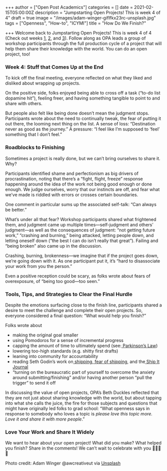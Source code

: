 +++
author = ["Open Post Academics"]
categories = []
date = 2021-02-15T05:00:00Z
description = "Jumpstarting Open Projects! This is week 4 of 4"
draft = true
image = "/images/adam-winger-giflfkx23rc-unsplash.jpg"
tags = ["Openness", "How-to", "ICYMI"]
title = "How Do We Finish?"

+++
Welcome back to Jumpstarting Open Projects! This is week 4 of 4 (Check out weeks [1](/blog/what-is-an-open-project), [2](/blog/what-support-do-you-need), and [3](/blog/how-do-we-take-action/)). Follow along as OPA leads a group of workshop participants through the full production cycle of a project that will help them share their knowledge with the world. You can do an open project, too!

### **Week 4: Stuff that Comes Up at the End**

To kick off the final meeting, everyone reflected on what they liked and disliked about wrapping up projects.

On the positive side, folks enjoyed being able to cross off a task (“to-do list dopamine hit”), feeling freer, and having something tangible to point to and share with others.

But people also felt like being done doesn’t mean the judgment stops. Participants wrote about the need to continually tweak, the fear of putting it out there, the looming next thing on the list. A sense of loss: “Destination never as good as the journey.” A pressure: “I feel like I’m supposed to ‘feel’ something that I don’t feel.”

### **Roadblocks to Finishing**

Sometimes a project is really done, but we can’t bring ourselves to share it. Why?

Participants identified shame and perfectionism as big drivers of procrastination, noting that there’s a “fight, flight, freeze” response happening around the idea of the work not being good enough or done enough. We judge ourselves, worry that our instincts are off, and fear what we’ve made is riddled with errors or crosses certain boundaries.

One comment in particular sums up the associated self-talk: “Can always be better.”

What’s under all that fear? Workshop participants shared what frightened them, and judgment came up multiple times—self-judgment and others’ judgment—as well as the consequences of judgment: “not getting future work,” “crashing and burning,” being attacked, letting people down, and letting oneself down (“the best I can do isn’t really that great”). Failing and “being broken” also came up in the discussion.

Crashing, burning, brokenness—we imagine that if the project goes down, we’re going down with it. As one participant put it, it’s “hard to disassociate your work from you the person.”

Even a positive reception could be scary, as folks wrote about fears of overexposure, of “being too good—too seen.”

### **Tools, Tips, and Strategies to Clear the Final Hurdle**

Despite the emotions surfacing close to the finish line, participants shared a desire to meet the challenge and complete their open projects. So, everyone considered a final question: “What would help you finish?”

Folks wrote about

* making the original goal smaller
* using Pomodoros for a sense of incremental progress
* capping the amount of time to ultimately spend (see:[ Parkinson’s Law](https://lawsofux.com/parkinsons-law/))
* lowering too-high standards (e.g. shitty first drafts)
* leaning into community for accountability
* reading Seth Godin’s work on[ shipping](https://99u.adobe.com/articles/6249/seth-godin-the-truth-about-shipping),[ fear of shipping](https://seths.blog/2010/06/fear-of-shipping/), and the[ Ship It Journal](https://seths.blog/wp-content/uploads/2012/05/theshipitjournal.pdf)
* “turning on the bureaucratic part of yourself to overcome the anxiety around submitting/finishing” and/or having another person “pull the trigger” to send it off

In discussing the value of open projects, OPA’s Beth Duckles reflected that they are not just about sharing knowledge with the world, but about tapping into what she calls the juice, the fire for those subjects and questions that might have originally led folks to grad school: “What openness says in response to somebody who loves a topic is _please love this topic more. Love it and share it with more people_.”

### **Love Your Work and Share It Widely**

We want to hear about your open project! What did you make? What helped you finish? Share in the comments! We can’t wait to celebrate with you 🎉🎉🎉🎉

Photo credit: Adam Winger @awcreativeut via [Unsplash](https://unsplash.com/)